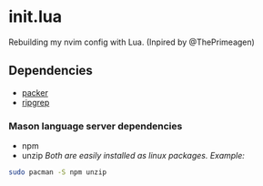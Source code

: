 # init.lua
Rebuilding my nvim config with Lua. (Inpired by @ThePrimeagen)

## Dependencies

- [packer](https://github.com/wbthomason/packer.nvim)
- [ripgrep](https://github.com/BurntSushi/ripgrep#installation)
### Mason language server dependencies
- npm
- unzip
*Both are easily installed as linux packages. Example:*
```bash
sudo pacman -S npm unzip
```

